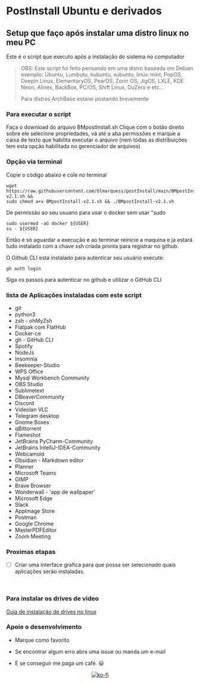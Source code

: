 # PostInstall Ubuntu e derivados

## Setup que faço após instalar uma distro linux no meu PC

Este é o script que executo após a instalação do sistema no computador
>OBS: Este script foi feito pensando em uma distro baseada em Debian exemplo: Ubuntu, Lumbutu, kubuntu, xubuntu, linux-mint, PopOS, Deepin Linux, ElementaryOS, PearOS, Zorin OS, JigOS, LXLE, KDE Neon, Alinex, BackBox, PC/OS, Shift Linux, DuZero e etc...
>
>Para distros ArchBase estarei postando brevemente

### Para executar o script

Faça o download do arquivo BMpostInstall.sh
Clique com o botão direito sobre ele selecione propriedades, vá até a aba permissões e marque a caixa de texto que habilita executar o arquivo (nem todas as distribuições tem esta opção habilitada no gerenciador de arquivos)

### Opção via terminal

Copie o código abaixo e cole no terminal

```shell
wget https://raw.githubusercontent.com/blmarquess/postInstall/main/BMpostInstall-v2.1.sh &&
sudo chmod a+x BMpostInstall-v2.1.sh && ./BMpostInstall-v2.1.sh
```

De permissão ao seu usuario para usar o docker sem usar "sudo

```shell
sudo usermod -aG docker ${USER}
su - ${USER}
```

Então é só aguardar a execução e ao terminar reinicie a maquina e ja estará tudo instalado com a chave ssh criada pronta para registrar no github.

O Github CLI esta instalado para autenticar seu usuário execute:

```shell
gh auth login
```

Siga os passos para autenticar no github e utilizar o GitHub CLI

### lista de Aplicações instaladas com este script

- git
- python3
- zsh - ohMyZsh
- Flatpak com FlatHub
- Docker-ce
- gh - GitHub CLI
- Spotify
- NodeJs
- Insomnia
- Beekeeper-Studio
- WPS Office
- Mysql Workbench Community
- OBS Studio
- Sublimetext
- DBeaverCommunity
- Discord
- Videolan VLC
- Telegram desktop
- Gnome Boxes
- qBittorrent
- Flameshot
- JetBrains PyCharm-Community
- JetBrains IntelliJ-IDEA-Community
- Webcamoid
- Obsidian - Markdown editor
- Planner
- Microsoft Teams
- GIMP
- Brave Browser
- Wonderwall - 'app de wallpaper'
- Microsoft Edge
- Slack
- AppImage Store
- Postman
- Google Chrome
- MasterPDFEditor
- Zoom Meeting

### Proximas etapas

 - [ ]  Criar uma interface grafica para que possa ser selecionado quais aplicações serão instaladas.

<br />

### Para instalar os drives de video

[Guia de instalação de drives no linux](https://github.com/blmarquess/postInstall/blob/main/install-drives-GPU.md)

### Apoie o desenvolvimento

 - Marque como favorito


 - Se encontrar algum erro abra uma issue ou manda um e-mail


 - E se conseguir me paga um café. 😃

<div align='center'>
		
[![ko-fi](https://ko-fi.com/img/githubbutton_sm.svg)](https://ko-fi.com/N4N2DC6XA)
		
</div>
